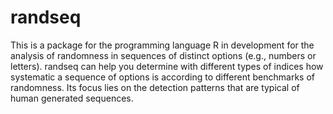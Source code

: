 # randseq

This is a package for the programming language R in development for the analysis of randomness in sequences of distinct options (e.g., numbers or letters). randseq can help you determine with different types of indices how systematic a sequence of options is according to different benchmarks of randomness. Its focus lies on the detection patterns that are typical of human generated sequences. 
